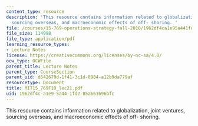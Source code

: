 ```yaml
---
content_type: resource
description: 'This resource contains information related to globalization, joint ventures,
  sourcing overseas, and macroeconomic effects of off- shoring. '
file: /courses/15-769-operations-strategy-fall-2010/1962df4ca1e95a441fd285a661696bfc_MIT15_769F10_lec21.pdf
file_size: 114998
file_type: application/pdf
learning_resource_types:
- Lecture Notes
license: https://creativecommons.org/licenses/by-nc-sa/4.0/
ocw_type: OCWFile
parent_title: Lecture Notes
parent_type: CourseSection
parent_uid: d542679d-1f41-3c1d-8984-a12b9da779af
resourcetype: Document
title: MIT15_769F10_lec21.pdf
uid: 1962df4c-a1e9-5a44-1fd2-85a661696bfc
---
```

This resource contains information related to globalization, joint ventures, sourcing overseas, and macroeconomic effects of off- shoring. 